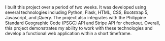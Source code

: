 I built this project over a period of two weeks. It was developed using several technologies including Python, Flask, HTML, CSS, Bootstrap 5, Javascript, and jQuery. The project also integrates with the Philippine Standard Geographic Code (PSGC) API and Stripe API for checkout. Overall, this project demonstrates my ability to work with these technologies and develop a functional web application within a short timeframe.
